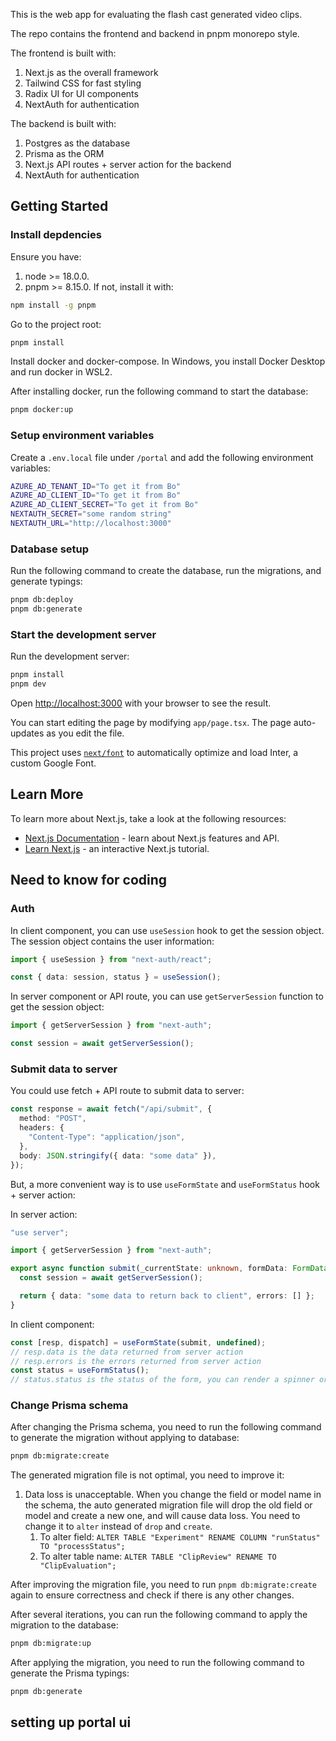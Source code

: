 This is the web app for evaluating the flash cast generated video clips.

The repo contains the frontend and backend in pnpm monorepo style.

The frontend is built with:

1. Next.js as the overall framework
2. Tailwind CSS for fast styling
3. Radix UI for UI components
4. NextAuth for authentication

The backend is built with:

1. Postgres as the database
2. Prisma as the ORM
3. Next.js API routes + server action for the backend
4. NextAuth for authentication

## Getting Started

### Install depdencies

Ensure you have:

1. node >= 18.0.0.
2. pnpm >= 8.15.0. If not, install it with:

```bash
npm install -g pnpm
```

Go to the project root:

```bash
pnpm install
```

Install docker and docker-compose. In Windows, you install Docker Desktop and run docker in WSL2.

After installing docker, run the following command to start the database:

```bash
pnpm docker:up
```

### Setup environment variables

Create a `.env.local` file under `/portal` and add the following environment variables:

```bash
AZURE_AD_TENANT_ID="To get it from Bo"
AZURE_AD_CLIENT_ID="To get it from Bo"
AZURE_AD_CLIENT_SECRET="To get it from Bo"
NEXTAUTH_SECRET="some random string"
NEXTAUTH_URL="http://localhost:3000"
```

### Database setup

Run the following command to create the database, run the migrations, and generate typings:

```bash
pnpm db:deploy
pnpm db:generate
```

### Start the development server

Run the development server:

```bash
pnpm install
pnpm dev
```

Open [http://localhost:3000](http://localhost:3000) with your browser to see the result.

You can start editing the page by modifying `app/page.tsx`. The page auto-updates as you edit the file.

This project uses [`next/font`](https://nextjs.org/docs/basic-features/font-optimization) to automatically optimize and load Inter, a custom Google Font.

## Learn More

To learn more about Next.js, take a look at the following resources:

- [Next.js Documentation](https://nextjs.org/docs) - learn about Next.js features and API.
- [Learn Next.js](https://nextjs.org/learn) - an interactive Next.js tutorial.

## Need to know for coding

### Auth

In client component, you can use `useSession` hook to get the session object. The session object contains the user information:

```ts
import { useSession } from "next-auth/react";

const { data: session, status } = useSession();
```

In server component or API route, you can use `getServerSession` function to get the session object:

```ts
import { getServerSession } from "next-auth";

const session = await getServerSession();
```

### Submit data to server

You could use fetch + API route to submit data to server:

```ts
const response = await fetch("/api/submit", {
  method: "POST",
  headers: {
    "Content-Type": "application/json",
  },
  body: JSON.stringify({ data: "some data" }),
});
```

But, a more convenient way is to use `useFormState` and `useFormStatus` hook + server action:

In server action:

```ts
"use server";

import { getServerSession } from "next-auth";

export async function submit(_currentState: unknown, formData: FormData) {
  const session = await getServerSession();

  return { data: "some data to return back to client", errors: [] };
}
```

In client component:

```ts
const [resp, dispatch] = useFormState(submit, undefined);
// resp.data is the data returned from server action
// resp.errors is the errors returned from server action
const status = useFormStatus();
// status.status is the status of the form, you can render a spinner or error message based on it
```

### Change Prisma schema

After changing the Prisma schema, you need to run the following command to generate the migration without applying to database:

```bash
pnpm db:migrate:create
```

The generated migration file is not optimal, you need to improve it:

1. Data loss is unacceptable. When you change the field or model name in the schema, the auto generated migration file will drop the old field or model and create a new one, and will cause data loss. You need to change it to `alter` instead of `drop` and `create`.
   1. To alter field: `ALTER TABLE "Experiment" RENAME COLUMN "runStatus" TO "processStatus";`
   2. To alter table name: `ALTER TABLE "ClipReview" RENAME TO "ClipEvaluation";`

After improving the migration file, you need to run `pnpm db:migrate:create` again to ensure correctness and check if there is any other changes.

After several iterations, you can run the following command to apply the migration to the database:

```bash
pnpm db:migrate:up
```

After applying the migration, you need to run the following command to generate the Prisma typings:

```bash
pnpm db:generate
```

## setting up portal ui
